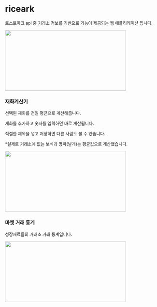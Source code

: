 # riceark
로스트아크 api 중 거래소 정보를 기반으로 기능이 제공되는 웹 애플리케이션 입니다.

<img src="https://github.com/nakki0404/riceark/assets/141347738/16dbf666-d641-491c-9fe9-35e8397638e8.png" width="400" height="200"/>



### 재화계산기
선택된 재화를 전일 평균으로 계산해줍니다.

재화를 추가하고 숫자를 입력하면 바로 계산됩니다.

적절한 제목을 넣고 저장하면 다른 사람도 볼 수 있습니다.

*실제로 거래소에 없는 보석과 명파(낱개)는 평균값으로 계산했습니다.

<img src="https://github.com/nakki0404/riceark/assets/141347738/cdc3c81c-fda0-479d-b06a-80b8d11f0e57.png" width="400" height="200"/>


### 마켓 거래 통계
성장재료들의 거래소 거래 통계입니다.

<img src="https://github.com/nakki0404/riceark/assets/141347738/6ae779bb-1e7a-49a9-a750-cba5d98056d4.png" width="400" height="200"/>



